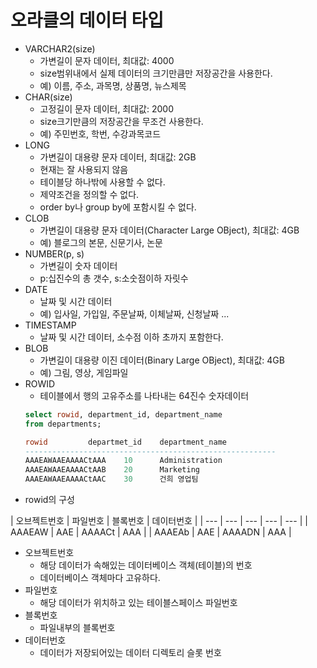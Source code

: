 # 오라클의 데이터 타입
- VARCHAR2(size)
  + 가변길이 문자 데이터, 최대값: 4000
  + size범위내에서 실제 데이터의 크기만큼만 저장공간을 사용한다.
  + 예) 이름, 주소, 과목명, 상품명, 뉴스제목
- CHAR(size)
  + 고정길이 문자 데이터, 최대값: 2000
  + size크기만큼의 저장공간을 무조건 사용한다.
  + 예) 주민번호, 학번, 수강과목코드
- LONG	
  + 가변길이 대용량 문자 데이터, 최대값: 2GB
  + 현재는 잘 사용되지 않음
  + 테이블당 하나밖에 사용할 수 없다.
  + 제약조건을 정의할 수 없다.
  + order by나 group by에 포함시킬 수 없다.
- CLOB
  + 가변길이 대용량 문자 데이터(Character Large OBject), 최대값: 4GB
  + 예) 블로그의 본문, 신문기사, 논문
- NUMBER(p, s)
  + 가변길이 숫자 데이터
  + p:십진수의 총 갯수, s:소숫점이하 자릿수
- DATE
  + 날짜 및 시간 데이터
  + 예) 입사일, 가입일, 주문날짜, 이체날짜, 신청날짜 ...
- TIMESTAMP
  + 날짜 및 시간 데이터, 소수점 이하 초까지 포함한다.
- BLOB
  + 가변길이 대용량 이진 데이터(Binary Large OBject), 최대값: 4GB
  + 예) 그림, 영상, 게임파일
- ROWID
  + 테이블에서 행의 고유주소를 나타내는 64진수 숫자데이터
  ```sql
  select rowid, department_id, department_name
  from departments;
  
  rowid			departmet_id	department_name
  --------------------------------------------------------
  AAAEAWAAEAAAACtAAA	10		Administration	
  AAAEAWAAEAAAACtAAB	20		Marketing	
  AAAEAWAAEAAAACtAAC	30		건희 영업팀	
  ```
+ rowid의 구성

| 오브젝트번호 | 파일번호 | 블록번호 | 데이터번호 |
| --- | --- | --- | --- | --- |
| AAAEAW | AAE | AAAACt | AAA |
| AAAEAb | AAE | AAAADN | AAA |

+ 오브젝트번호 
  * 해당 데이터가 속해있는 데이터베이스 객체(테이블)의 번호
  * 데이터베이스 객체마다 고유하다.
+ 파일번호
  * 해당 데이터가 위치하고 있는 테이블스페이스 파일번호
+ 블록번호
  * 파일내부의 블록번호 
+ 데이터번호
  * 데이터가 저장되어있는 데이터 디렉토리 슬롯 번호	
		
	 
